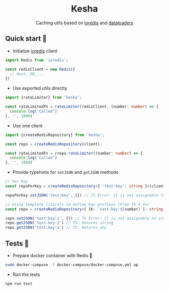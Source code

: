 <div align="center">

# Kesha

Caching utils based on [ioredis](https://www.npmjs.com/package/ioredis)
and [dataloaders](https://github.com/graphql/dataloader)
</div>

## Quick start 🚀

- Initialize [ioredis](https://www.npmjs.com/package/ioredis) client

```typescript
import Redis from 'ioredis';

const redisClient = new Redis({
  // Host, DB,...
})
```

- Use exported utils directly

```typescript
import {rateLimiter} from 'kesha';

const rateLimitedFn = rateLimiter(redisClient, (number: number) => {
  console.log('Called')
}, '', 1000)
```

- Use one client

```typescript
import {createRedisRepository} from 'kesha';

const repo = createRedisRepository(client)

const rateLimitedFn = rrepo.rateLimiter((number: number) => {
  console.log('Called')
}, '', 1000)
```

- Provide typehints for `setJSON` and `getJSON` methods

```typescript
// Per key
const repoPerKey = createRedisRepository<{ 'test:key': string }>(client)

repoPerKey.setJSON('test:key', {}) // TS Error: {} is not assignable to string

// Using template litarals to define key prefixes (From TS 4.4+)
const repo = createRedisRepository<{ [K: `test:key:${number}`]: string }>(client)

repo.setJSON('test:key:1', {}) // TS Error: {} is not assignable to string
repo.getJSON('test:key:1') // TS: Returns string
repo.getJSON('test:key:a') // TS: Returns any

```

## Tests 🧪

- Prepare docker container with Redis 🐳

```bash
sudo docker-compose -f docker-compose/docker-compose.yml up
```

- Run the tests

```bash
npm run test
```

